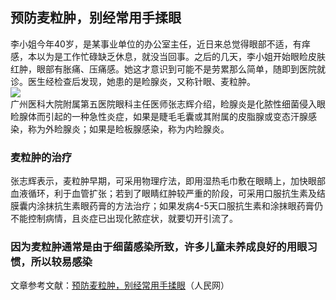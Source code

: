 ## 预防麦粒肿，别经常用手揉眼  
李小姐今年40岁，是某事业单位的办公室主任，近日来总觉得眼部不适，有痒感，本以为是工作忙碌缺乏休息，就没当回事。之后的几天，李小姐开始眼睑皮肤红肿，眼部有胀痛、压痛感。她这才意识到可能不是劳累那么简单，随即到医院就诊。医生经检查后发现，她患的是睑腺炎，又称针眼、麦粒肿。  
![](http://cdncms.v-keep.cn/wp-content/uploads/2020/02/201906091560060581210580-1024x575.jpg)  
广州医科大院附属第五医院眼科主任医师张志辉介绍，睑腺炎是化脓性细菌侵入眼睑腺体而引起的一种急性炎症，如果是睫毛毛囊或其附属的皮脂腺或变态汗腺感染，称为外睑腺炎；如果是睑板腺感染，称为内睑腺炎。  
### 麦粒肿的治疗  
张志辉表示，麦粒肿早期，可采用物理疗法，即用湿热毛巾敷在眼睛上，加快眼部血液循环，利于血管扩张；若到了眼睛红肿较严重的阶段，可采用口服抗生素及结膜囊内涂抹抗生素眼药膏的方法治疗；如果发病4-5天口服抗生素和涂抹眼药膏仍不能控制病情，且炎症已出现化脓症状，就要切开引流了。  
### 因为麦粒肿通常是由于细菌感染所致，许多儿童未养成良好的用眼习惯，所以较易感染  
文章参考文献：<a href="http://health.people.com.cn/n1/2016/0224/c21471-28147195.html">预防麦粒肿，别经常用手揉眼</a>（人民网）  
